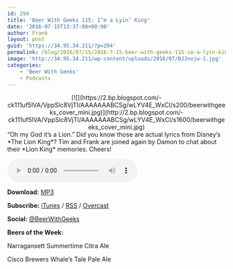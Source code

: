 ```yaml
---
id: 294
title: 'Beer With Geeks 115: I’m a Lyin’ King'
date: '2016-07-15T13:37:00+00:00'
author: Frank
layout: post
guid: 'https://34.95.34.211/?p=294'
permalink: /blog/2016/07/15/2016-7-15-beer-with-geeks-115-im-a-lyin-king/
image: 'http://34.95.34.211/wp-content/uploads/2016/07/BJJnxjw-1.jpg'
categories:
    - 'Beer With Geeks'
    - Podcasts
---
```


<div class="separator" style="clear: both; text-align: center;">[![](https://2.bp.blogspot.com/-ck111uf5lVA/VppSlc8VjTI/AAAAAAABCSg/wLYV4E_WxCI/s200/beerwithgeeks_cover_mini.jpg)](http://2.bp.blogspot.com/-ck111uf5lVA/VppSlc8VjTI/AAAAAAABCSg/wLYV4E_WxCI/s1600/beerwithgeeks_cover_mini.jpg)</div>“Oh my God it’s a Lion.” Did you know those are actual lyrics from Disney’s *The Lion King*? Tim and Frank are joined again by Damon to chat about their *Lion King* memories. Cheers!

<audio controls="controls"><source src="http://www.podtrac.com/pts/redirect.mp3/archive.org/download/BWG115/BWG115.mp3" type="audio/mpeg"></source><embed height="80px" width="100px"></embed> Your browser does not support this audio</audio>

**Download:** [MP3](http://www.podtrac.com/pts/redirect.mp3/archive.org/download/BWG115/BWG115.mp3)  
  
**Subscribe:** [iTunes](https://itunes.apple.com/us/podcast/beer-with-geeks/id910485914?mt=2) / [RSS](http://feeds.feedburner.com/beerwithgeeks) / [Overcast](https://overcast.fm/itunes910485914/beer-with-geeks-a-geek-pop-culture-podcast)  
  
**Social:** [@BeerWithGeeks](https://twitter.com/beerwithgeeks)

**Beers of the Week:**   
  
Narragansett Summertime Citra Ale  
  
Cisco Brewers Whale’s Tale Pale Ale

<meta a="" about="" actual="" again="" and="" are="" by="" chat="" cheers="" content="" damon="" did="" disney="" frank="" from="" god="" it="" joined="" king="" know="" lion="" lion.="" lyrics="" memories.="" my="" name="twitter:description" oh="" the="" their="" those="" tim="" to="" you=""></meta>  
<meta content="http://i.imgur.com/BJJnxjw.jpg" name="twitter:image"></meta>